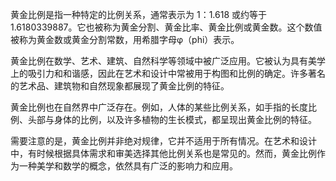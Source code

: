 黄金比例是指一种特定的比例关系，通常表示为 1：1.618 或约等于 1.6180339887。它也被称为黄金分割、黄金比率、黄金比例或黄金数。这个数值被称为黄金数或黄金分割常数，用希腊字母φ（phi）表示。

黄金比例在数学、艺术、建筑、自然科学等领域中被广泛应用。它被认为具有美学上的吸引力和和谐感，因此在艺术和设计中常被用于构图和比例的确定。许多著名的艺术品、建筑物和自然现象都展现了黄金比例的特征。

黄金比例也在自然界中广泛存在。例如，人体的某些比例关系，如手指的长度比例、头部与身体的比例，以及许多植物的生长模式，都呈现出黄金比例的特征。

需要注意的是，黄金比例并非绝对规律，它并不适用于所有情况。在艺术和设计中，有时候根据具体需求和审美选择其他比例关系也是常见的。然而，黄金比例作为一种美学和数学的概念，依然具有广泛的影响力和应用。